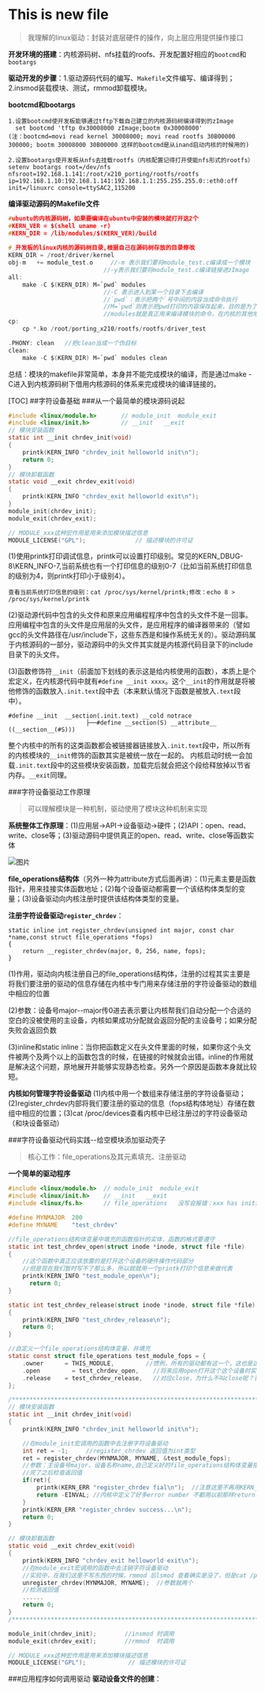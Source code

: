 # This is new file

> 我理解的linux驱动：封装对底层硬件的操作，向上层应用提供操作接口

**开发环境的搭建**：内核源码树、nfs挂载的roofs、开发配置好相应的`bootcmd`和`bootargs`

**驱动开发的步骤**：1.驱动源码代码的编写、`Makefile`文件编写、编译得到；2.insmod装载模块、测试，rmmod卸载模块。

**bootcmd和bootargs**
```
1.设置bootcmd使开发板能够通过tftp下载自己建立的内核源码树编译得到的zImage
  set bootcmd 'tftp 0x30008000 zImage;bootm 0x30008000'
(注：bootcmd=movi read kernel 30008000; movi read rootfs 30B00000 300000; bootm 30008000 30B00000 这样的bootcmd是从inand启动内核的时候用的)

2.设置bootargs使开发板从nfs去挂载rootfs（内核配置记得打开使能nfs形式的rootfs）
setenv bootargs root=/dev/nfs nfsroot=192.168.1.141:/root/x210_porting/rootfs/rootfs ip=192.168.1.10:192.168.1.141:192.168.1.1:255.255.255.0::eth0:off  init=/linuxrc console=ttySAC2,115200 
```
**编译驱动源码的Makefile文件**
```c
#ubuntu的内核源码树，如果要编译在ubuntu中安装的模块就打开这2个
#KERN_VER = $(shell uname -r)
#KERN_DIR = /lib/modules/$(KERN_VER)/build	
		
# 开发板的linux内核的源码树目录,根据自己在源码树存放的目录修改
KERN_DIR = /root/driver/kernel
obj-m	+= module_test.o     //-m 表示我们要将module_test.c编译成一个模块
                           //-y表示我们要将module_test.c编译链接进zImage
all:
	make -C $(KERN_DIR) M=`pwd` modules 
                           //-C 表示进入到某一个目录下去编译
                           //`pwd`：表示把两个`号中间的内容当成命令执行
                           //M=`pwd`则表示把pwd打印的内容保存起来，目的是为了编译好了之后能够返回原来的目录
                           //modules就是真正用来编译模块的命令，在内核的其他地方定义过了
cp:									
	cp *.ko /root/porting_x210/rootfs/rootfs/driver_test

.PHONY: clean	//把clean当成一个伪目标
clean:
	make -C $(KERN_DIR) M=`pwd` modules clean
```
总结：模块的makefile非常简单，本身并不能完成模块的编译，而是通过make -C进入到内核源码树下借用内核源码的体系来完成模块的编译链接的。

[TOC]
##字符设备基础
###从一个最简单的模块源码说起
```c
#include <linux/module.h>		// module_init  module_exit
#include <linux/init.h>			// __init   __exit
// 模块安装函数
static int __init chrdev_init(void)
{	
	printk(KERN_INFO "chrdev_init helloworld init\n");
	return 0;
}
// 模块卸载函数
static void __exit chrdev_exit(void)
{
	printk(KERN_INFO "chrdev_exit helloworld exit\n");
}
module_init(chrdev_init);
module_exit(chrdev_exit);

// MODULE_xxx这种宏作用是用来添加模块描述信息
MODULE_LICENSE("GPL");				// 描述模块的许可证
```
(1)使用printk打印调试信息，printk可以设置打印级别。常见的KERN_DBUG-8\KERN_INFO-7,当前系统也有一个打印信息的级别0-7（比如当前系统打印信息的级别为4，则printk打印小于级别4）。

    查看当前系统打印信息的级别：cat /proc/sys/kernel/printk;修改：echo 8 > /proc/sys/kernel/printk
(2)驱动源代码中包含的头文件和原来应用编程程序中包含的头文件不是一回事。应用编程中包含的头文件是应用层的头文件，是应用程序的编译器带来的（譬如gcc的头文件路径在/usr/include下，这些东西是和操作系统无关的）。驱动源码属于内核源码的一部分，驱动源码中的头文件其实就是内核源代码目录下的include目录下的头文件。

(3)函数修饰符`__init`（前面加下划线的表示这是给内核使用的函数），本质上是个宏定义，在内核源代码中就有`#define __init xxxx`。这个`__init`的作用就是将被他修饰的函数放入`.init.text`段中去（本来默认情况下函数是被放入`.text`段中）。

    #define __init	__section(.init.text) __cold notrace
                          ├──#define __section(S) __attribute__ ((__section__(#S)))              
整个内核中的所有的这类函数都会被链接器链接放入`.init.text`段中，所以所有的内核模块的`__init`修饰的函数其实是被统一放在一起的。
内核启动时统一会加载`.init.text`段中的这些模块安装函数，加载完后就会把这个段给释放掉以节省内存。`__exit`同理。

###字符设备驱动工作原理
> 可以理解模块是一种机制，驱动使用了模块这种机制来实现

**系统整体工作原理**：(1)应用层->API->设备驱动->硬件；(2)API：open、read、write、close等；(3)驱动源码中提供真正的open、read、write、close等函数实体

![图片](https://raw.githubusercontent.com/TongxinV/Mynote-Embedded/master/5.Linux%20driver%20development/assets/%E5%9B%BE%E7%89%871.png)

**file_operations结构体**（另外一种为attribute方式后面再讲）：(1)元素主要是函数指针，用来挂接实体函数地址；(2)每个设备驱动都需要一个该结构体类型的变量；(3)设备驱动向内核注册时提供该结构体类型的变量。

**注册字符设备驱动`register_chrdev`**：

    static inline int register_chrdev(unsigned int major, const char *name,const struct file_operations *fops)
    {
    	return __register_chrdev(major, 0, 256, name, fops);
    }
(1)作用，驱动向内核注册自己的file_operations结构体，注册的过程其实主要是将我们要注册的驱动的信息存储在内核中专门用来存储注册的字符设备驱动的数组中相应的位置

(2)参数：设备号major--major传0进去表示要让内核帮我们自动分配一个合适的空白的没被使用的主设备，内核如果成功分配就会返回分配的主设备号；如果分配失败会返回负数

(3)inline和static
inline：当你把函数定义在头文件里面的时候，如果你这个头文件被两个及两个以上的函数包含的时候，在链接的时候就会出错。inline的作用就是解决这个问题，原地展开并能够实现静态检查。另外一个原因是函数本身就比较短。

**内核如何管理字符设备驱动**
(1)内核中用一个数组来存储注册的字符设备驱动；(2)register_chrdev内部将我们要注册的驱动的信息（fops结构体地址）存储在数组中相应的位置；(3)cat /proc/devices查看内核中已经注册过的字符设备驱动（和块设备驱动）

###字符设备驱动代码实践--给空模块添加驱动壳子
> 核心工作：file_operations及其元素填充、注册驱动

**一个简单的驱动程序**
```c
#include <linux/module.h>  // module_init  module_exit
#include <linux/init.h>    // __init   __exit
#include <linux/fs.h>      // file_operations   没写会报错：xxx has initializer but 								incomplete type

#define MYNMAJOR  200
#define MYNAME    "test_chrdev"

//file_operations结构体变量中填充的函数指针的实体，函数的格式要遵守
static int test_chrdev_open(struct inode *inode, struct file *file)
{
    //这个函数中真正应该放置的是打开这个设备的硬件操作代码部分
    //但是现在我们暂时写不了那么多，所以就就用一个printk打印个信息来做代表 
    printk(KERN_INFO "test_module_open\n");
	  return 0;
}

static int test_chrdev_release(struct inode *inode, struct file *file)
{
    printk(KERN_INFO "test_chrdev_release\n");
    return 0;
}

//自定义一个file_operations结构体变量，并填充
static const struct file_operations test_module_fops = {
	.owner		= THIS_MODULE,         //惯例，所有的驱动都有这一个，这也是这结构体中唯一一个不是函数指针的元素
	.open		  = test_chrdev_open,    //将来应用open打开这个这个设备时实际调用的函数
	.release	= test_chrdev_release,   //对应close，为什么不叫close呢？详见后面release和close的区别的讲解
};

/*********************************************************************************/
// 模块安装函数
static int __init chrdev_init(void)
{
    printk(KERN_INFO "chrdev_init helloworld init\n");

    //在module_init宏调用的函数中去注册字符设备驱动
    int ret = -1;     //register_chrdev 返回值为int类型
    ret = register_chrdev(MYNMAJOR, MYNAME, &test_module_fops);
    //参数：主设备号major，设备名称name,自己定义好的file_operations结构体变量指针，注意是指针，所以要加上取地址符
    //完了之后检查返回值
    if(ret){
        printk(KERN_ERR "register_chrdev fial\n");  //注意这里不再用KERN_INFO
        return -EINVAL; //内核中定义了好多error number 不都用以前那样return -1;负号要加 ！！
    }
    printk(KERN_ERR "register_chrdev success...\n");
    return 0;
}

// 模块卸载函数
static void __exit chrdev_exit(void)
{
    printk(KERN_INFO "chrdev_exit helloworld exit\n");
    //在module_exit宏调用的函数中去注销字符设备驱动
    //实验中，在我们这里不写东西的时候，rmmod 后lsmod 查看确实是没了，但是cat /proc/device发现设备号还是被占着
    unregister_chrdev(MYNMAJOR, MYNAME);  //参数就两个
    //检测返回值
    ......
    return 0;
}
/*********************************************************************************/

module_init(chrdev_init);        //insmod 时调用
module_exit(chrdev_exit);        //rmmod  时调用

// MODULE_xxx这种宏作用是用来添加模块描述信息
MODULE_LICENSE("GPL");		      // 描述模块的许可证
```


###应用程序如何调用驱动
**驱动设备文件的创建**：












      


